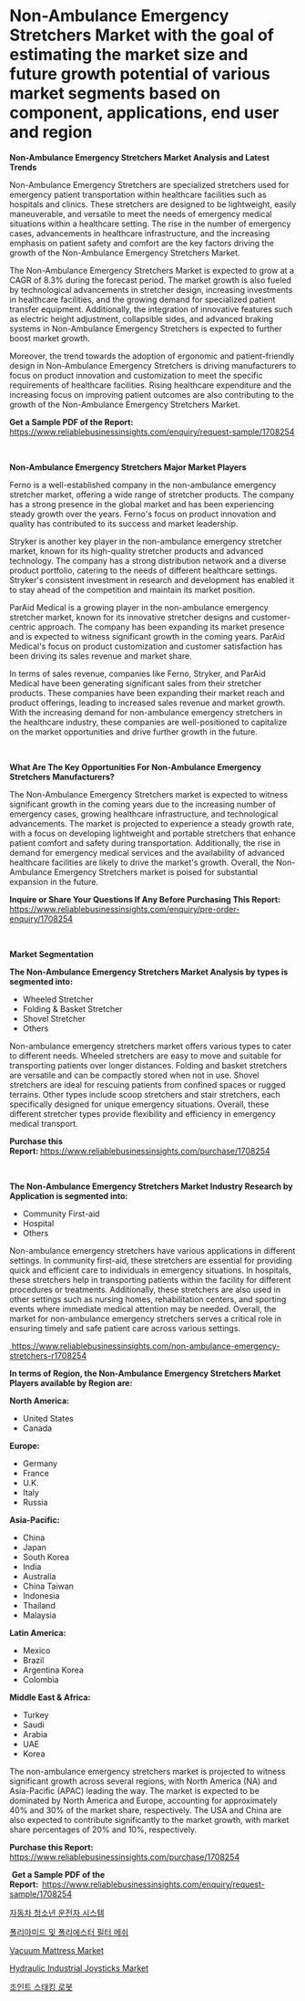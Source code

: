 <p><h1>Non-Ambulance Emergency Stretchers Market with the goal of estimating the market size and future growth potential of various market segments based on component, applications, end user and region</h1></p><p><strong>Non-Ambulance Emergency Stretchers Market Analysis and Latest Trends</strong></p>
<p><p>Non-Ambulance Emergency Stretchers are specialized stretchers used for emergency patient transportation within healthcare facilities such as hospitals and clinics. These stretchers are designed to be lightweight, easily maneuverable, and versatile to meet the needs of emergency medical situations within a healthcare setting. The rise in the number of emergency cases, advancements in healthcare infrastructure, and the increasing emphasis on patient safety and comfort are the key factors driving the growth of the Non-Ambulance Emergency Stretchers Market.</p><p>The Non-Ambulance Emergency Stretchers Market is expected to grow at a CAGR of 8.3% during the forecast period. The market growth is also fueled by technological advancements in stretcher design, increasing investments in healthcare facilities, and the growing demand for specialized patient transfer equipment. Additionally, the integration of innovative features such as electric height adjustment, collapsible sides, and advanced braking systems in Non-Ambulance Emergency Stretchers is expected to further boost market growth.</p><p>Moreover, the trend towards the adoption of ergonomic and patient-friendly design in Non-Ambulance Emergency Stretchers is driving manufacturers to focus on product innovation and customization to meet the specific requirements of healthcare facilities. Rising healthcare expenditure and the increasing focus on improving patient outcomes are also contributing to the growth of the Non-Ambulance Emergency Stretchers Market.</p></p>
<p><strong>Get a Sample PDF of the Report:&nbsp;</strong> <a href="https://www.reliablebusinessinsights.com/enquiry/request-sample/1708254">https://www.reliablebusinessinsights.com/enquiry/request-sample/1708254</a></p>
<p>&nbsp;</p>
<p><strong>Non-Ambulance Emergency Stretchers Major Market Players</strong></p>
<p><p>Ferno is a well-established company in the non-ambulance emergency stretcher market, offering a wide range of stretcher products. The company has a strong presence in the global market and has been experiencing steady growth over the years. Ferno's focus on product innovation and quality has contributed to its success and market leadership.</p><p>Stryker is another key player in the non-ambulance emergency stretcher market, known for its high-quality stretcher products and advanced technology. The company has a strong distribution network and a diverse product portfolio, catering to the needs of different healthcare settings. Stryker's consistent investment in research and development has enabled it to stay ahead of the competition and maintain its market position.</p><p>ParAid Medical is a growing player in the non-ambulance emergency stretcher market, known for its innovative stretcher designs and customer-centric approach. The company has been expanding its market presence and is expected to witness significant growth in the coming years. ParAid Medical's focus on product customization and customer satisfaction has been driving its sales revenue and market share.</p><p>In terms of sales revenue, companies like Ferno, Stryker, and ParAid Medical have been generating significant sales from their stretcher products. These companies have been expanding their market reach and product offerings, leading to increased sales revenue and market growth. With the increasing demand for non-ambulance emergency stretchers in the healthcare industry, these companies are well-positioned to capitalize on the market opportunities and drive further growth in the future.</p></p>
<p>&nbsp;</p>
<p><strong>What Are The Key Opportunities For Non-Ambulance Emergency Stretchers Manufacturers?</strong></p>
<p><p>The Non-Ambulance Emergency Stretchers market is expected to witness significant growth in the coming years due to the increasing number of emergency cases, growing healthcare infrastructure, and technological advancements. The market is projected to experience a steady growth rate, with a focus on developing lightweight and portable stretchers that enhance patient comfort and safety during transportation. Additionally, the rise in demand for emergency medical services and the availability of advanced healthcare facilities are likely to drive the market's growth. Overall, the Non-Ambulance Emergency Stretchers market is poised for substantial expansion in the future.</p></p>
<p><strong>Inquire or Share Your Questions If Any Before Purchasing This Report:</strong> <a href="https://www.reliablebusinessinsights.com/enquiry/pre-order-enquiry/1708254">https://www.reliablebusinessinsights.com/enquiry/pre-order-enquiry/1708254</a></p>
<p>&nbsp;</p>
<p><strong>Market Segmentation</strong></p>
<p><strong>The Non-Ambulance Emergency Stretchers Market Analysis by types is segmented into:</strong></p>
<p><ul><li>Wheeled Stretcher</li><li>Folding & Basket Stretcher</li><li>Shovel Stretcher</li><li>Others</li></ul></p>
<p><p>Non-ambulance emergency stretchers market offers various types to cater to different needs. Wheeled stretchers are easy to move and suitable for transporting patients over longer distances. Folding and basket stretchers are versatile and can be compactly stored when not in use. Shovel stretchers are ideal for rescuing patients from confined spaces or rugged terrains. Other types include scoop stretchers and stair stretchers, each specifically designed for unique emergency situations. Overall, these different stretcher types provide flexibility and efficiency in emergency medical transport.</p></p>
<p><strong>Purchase this Report:&nbsp;</strong><a href="https://www.reliablebusinessinsights.com/purchase/1708254">https://www.reliablebusinessinsights.com/purchase/1708254</a></p>
<p>&nbsp;</p>
<p><strong>The Non-Ambulance Emergency Stretchers Market Industry Research by Application is segmented into:</strong></p>
<p><ul><li>Community First-aid</li><li>Hospital</li><li>Others</li></ul></p>
<p><p>Non-ambulance emergency stretchers have various applications in different settings. In community first-aid, these stretchers are essential for providing quick and efficient care to individuals in emergency situations. In hospitals, these stretchers help in transporting patients within the facility for different procedures or treatments. Additionally, these stretchers are also used in other settings such as nursing homes, rehabilitation centers, and sporting events where immediate medical attention may be needed. Overall, the market for non-ambulance emergency stretchers serves a critical role in ensuring timely and safe patient care across various settings.</p></p>
<p><a href="https://www.reliablebusinessinsights.com/non-ambulance-emergency-stretchers-r1708254">&nbsp;https://www.reliablebusinessinsights.com/non-ambulance-emergency-stretchers-r1708254</a></p>
<p><strong>In terms of Region, the Non-Ambulance Emergency Stretchers Market Players available by Region are:</strong></p>
<p>
    <p> <strong> North America: </strong>
        <ul>
            <li>United States</li>
            <li>Canada</li>
        </ul>
        </p> 
    <p> <strong> Europe: </strong>
        <ul>
            <li>Germany</li>
            <li>France</li>
            <li>U.K.</li>
            <li>Italy</li>
            <li>Russia</li>
        </ul>
        </p> 
    <p> <strong> Asia-Pacific: </strong>
        <ul>
            <li>China</li>
            <li>Japan</li>
            <li>South Korea</li>
            <li>India</li>
            <li>Australia</li>
            <li>China Taiwan</li>
            <li>Indonesia</li>
            <li>Thailand</li>
            <li>Malaysia</li>
        </ul>
        </p> 
    <p> <strong> Latin America: </strong>
        <ul>
            <li>Mexico</li>
            <li>Brazil</li>
            <li>Argentina Korea</li>
            <li>Colombia</li>
        </ul>
        </p> 
    <p> <strong> Middle East & Africa: </strong>
        <ul>
            <li>Turkey</li>
            <li>Saudi</li>
            <li>Arabia</li>
            <li>UAE</li>
            <li>Korea</li>
        </ul>
    </p>
    </p>
<p><p>The non-ambulance emergency stretchers market is projected to witness significant growth across several regions, with North America (NA) and Asia-Pacific (APAC) leading the way. The market is expected to be dominated by North America and Europe, accounting for approximately 40% and 30% of the market share, respectively. The USA and China are also expected to contribute significantly to the market growth, with market share percentages of 20% and 10%, respectively.</p></p>
<p><strong>Purchase this Report: </strong><a href="https://www.reliablebusinessinsights.com/purchase/1708254">https://www.reliablebusinessinsights.com/purchase/1708254</a></p>
<p>&nbsp;<strong>Get a Sample PDF of the Report:&nbsp;&nbsp;</strong><a href="https://www.reliablebusinessinsights.com/enquiry/request-sample/1708254">https://www.reliablebusinessinsights.com/enquiry/request-sample/1708254</a></p>
<p><strong></strong></p>
<p><p><a href="https://medium.com/@carolynurton5656/%EC%9E%90%EB%8F%99%EC%B0%A8-%EC%B2%AD%EC%86%8C%EB%85%84-%EC%9A%B4%EC%A0%84%EC%9E%90-%EC%8B%9C%EC%8A%A4%ED%85%9C-%EC%8B%9C%EC%9E%A5%EC%9D%80-%EC%8B%9C%EC%9E%A5-%EC%A0%90%EC%9C%A0%EC%9C%A8-%ED%81%AC%EA%B8%B0-%EB%B0%8F-2031%EB%85%84%EA%B9%8C%EC%A7%80-%EC%98%88%EC%83%81%EB%90%9C-%EC%98%88%EC%B8%A1%EC%97%90-%EC%B4%88%EC%A0%90%EC%9D%84-%EB%A7%9E%EC%B6%94%EA%B3%A0-%EC%9E%88%EC%8A%B5%EB%8B%88%EB%8B%A4-34bb6dfcc796">자동차 청소년 운전자 시스템</a></p><p><a href="https://github.com/HarrisonKitto2022/Market-Research-Report-List-1/blob/main/487981697153.md">폴리아미드 및 폴리에스터 필터 메쉬</a></p><p><a href="https://github.com/nicholepatriciadoylenwnrjr0/Market-Research-Report-List-2/blob/main/vacuum-mattress-market.md">Vacuum Mattress Market</a></p><p><a href="https://issuu.com/reportprime-2/docs/hydraulic-industrial-joysticks-market-size-2030.pp">Hydraulic Industrial Joysticks Market</a></p><p><a href="https://github.com/courtney23pratt/Market-Research-Report-List-1/blob/main/900669397152.md">조인트 스태킹 로봇</a></p></p>